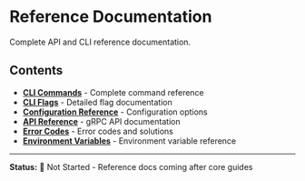 # Reference Documentation

Complete API and CLI reference documentation.

## Contents

- **[CLI Commands](cli-commands.md)** - Complete command reference
- **[CLI Flags](cli-flags.md)** - Detailed flag documentation
- **[Configuration Reference](config-reference.md)** - Configuration options
- **[API Reference](api-reference.md)** - gRPC API documentation
- **[Error Codes](error-codes.md)** - Error codes and solutions
- **[Environment Variables](environment-variables.md)** - Environment variable reference

---

**Status:** 🔴 Not Started - Reference docs coming after core guides
